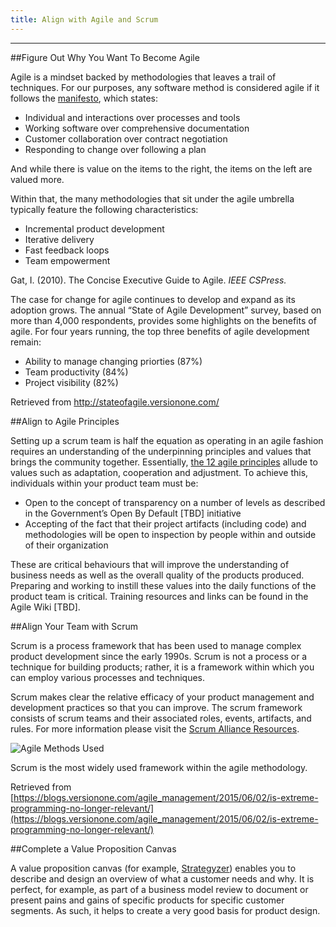 ```yaml
---
title: Align with Agile and Scrum
---
```

------------------------------------------------------------------

##Figure Out Why You Want To Become Agile

Agile is a mindset backed by methodologies that leaves a trail of techniques. For our purposes, any software method is considered agile if it follows the [manifesto](http://agilemanifesto.org/principles.html), which states:

 * Individual and interactions over processes and tools
 * Working software over comprehensive documentation
 * Customer collaboration over contract negotiation
 * Responding to change over following a plan

And while there is value on the items to the right, the items on the left are valued more.

Within that, the many methodologies that sit under the agile umbrella typically feature the following characteristics:

* Incremental product development
* Iterative delivery
* Fast feedback loops
* Team empowerment

Gat, I. (2010). The Concise Executive Guide to Agile. *IEEE CSPress.*

The case for change for agile continues to develop and expand as its adoption grows.  The annual “State of Agile Development” survey, based on more than 4,000 respondents, provides some highlights on the benefits of agile. For four years running, the top three benefits of agile development remain:
 
* Ability to manage changing priorties (87%)
* Team productivity (84%)
* Project visibility (82%)

Retrieved from http://stateofagile.versionone.com/

##Align to Agile Principles

Setting up a scrum team is half the equation as operating in an agile fashion requires an understanding of the underpinning principles and values that brings the community together. Essentially, [the 12 agile principles](http://www.agilemanifesto.org/principles.html) allude to values such as adaptation, cooperation and adjustment. To achieve this, individuals within your product team must be:
 
* Open to the concept of transparency on a number of levels as described in the Government’s Open By Default [TBD] initiative
* Accepting of the fact that their project artifacts (including code) and methodologies will be open to inspection by people within and outside of their organization 

These are critical behaviours that will improve the understanding of business needs as well as the overall quality of the products produced. Preparing and working to instill these values into the daily functions of the product team is critical. Training resources and links can be found in the Agile Wiki [TBD].

##Align Your Team with Scrum

Scrum is a process framework that has been used to manage complex product development since the early 1990s. Scrum is not a process or a technique for building products; rather, it is a framework within which you can employ various processes and techniques. 

Scrum makes clear the relative efficacy of your product management and development practices so that you can improve. The scrum framework consists of scrum teams and their associated roles, events, artifacts, and rules. For more information please visit the [Scrum Alliance Resources](https://www.scrumalliance.org/why-scrum/scrum-guide). 

<img src="{{site.baseurl}}/images/agile_methods_used.jpg" alt="Agile Methods Used">

Scrum is the most widely used framework within the agile methodology. 

Retrieved from [https://blogs.versionone.com/agile_management/2015/06/02/is-extreme-programming-no-longer-relevant/](https://blogs.versionone.com/agile_management/2015/06/02/is-extreme-programming-no-longer-relevant/)

##Complete a Value Proposition Canvas

A value proposition canvas (for example, [Strategyzer](http://www.businessmodelgeneration.com/canvas/vpc)) enables you to describe and design an overview of what a customer needs and why. It is perfect, for example, as part of a business model review to document or present pains and gains of specific products for specific customer segments. As such, it helps to create a very good basis for product design.

